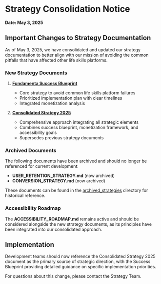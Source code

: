 # Strategy Consolidation Notice

**Date: May 3, 2025**

## Important Changes to Strategy Documentation

As of May 3, 2025, we have consolidated and updated our strategy documentation to better align with our mission of avoiding the common pitfalls that have affected other life skills platforms.

### New Strategy Documents

1. **[Fundamenta Success Blueprint](FUNDAMENTA_SUCCESS_BLUEPRINT.md)**
   - Core strategy to avoid common life skills platform failures
   - Prioritized implementation plan with clear timelines
   - Integrated monetization analysis

2. **[Consolidated Strategy 2025](CONSOLIDATED_STRATEGY_2025.md)**
   - Comprehensive approach integrating all strategic elements
   - Combines success blueprint, monetization framework, and accessibility goals
   - Supersedes previous strategy documents

### Archived Documents

The following documents have been archived and should no longer be referenced for current development:

- **USER_RETENTION_STRATEGY.md** (now archived)
- **CONVERSION_STRATEGY.md** (now archived)

These documents can be found in the [archived_strategies](archived_strategies/) directory for historical reference.

### Accessibility Roadmap

The **ACCESSIBILITY_ROADMAP.md** remains active and should be considered alongside the new strategy documents, as its principles have been integrated into our consolidated approach.

## Implementation

Development teams should now reference the Consolidated Strategy 2025 document as the primary source of strategic direction, with the Success Blueprint providing detailed guidance on specific implementation priorities.

For questions about this change, please contact the Strategy Team.